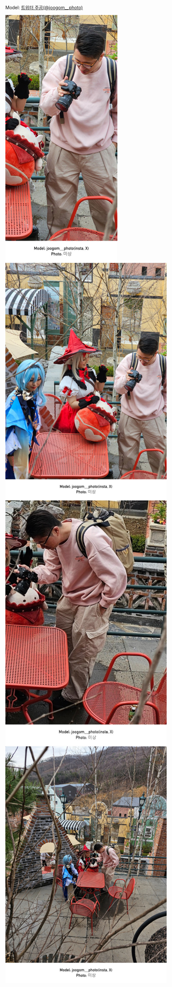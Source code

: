 ﻿---
dddd: 2024.03.30 루덴시아
nickname: 주곰
sns_type: x
sns_id: joogom__photo
---

Model: <a href="https://x.com/joogom__photo" target="_blank">트위터 주곰(@joogom__photo)</a>

![20240330204924350_1.jpg](/assets/img/2024/03-30/주곰/KakaoTalk20240330204924350-복사본.jpg)
![20240330204924350.jpg](/assets/img/2024/03-30/주곰/KakaoTalk20240330204924350.jpg)
![2024033020492435001_1.jpg](/assets/img/2024/03-30/주곰/KakaoTalk2024033020492435001-복사본.jpg)
![2024033020492435001.jpg](/assets/img/2024/03-30/주곰/KakaoTalk2024033020492435001.jpg)